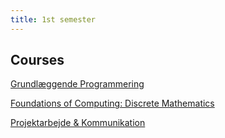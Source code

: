 ```yaml
---
title: 1st semester
---
```


## Courses

[Grundlæggende Programmering](./GrPro/)

[Foundations of Computing: Discrete Mathematics](./DMat/)

[Projektarbejde & Kommunikation](./PrKom/)
